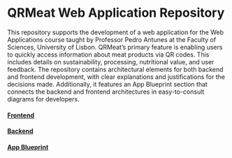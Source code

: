 # QRMeat Web Application Repository

This repository supports the development of a web application for the Web Applications course taught by Professor Pedro Antunes at the Faculty of Sciences, University of Lisbon. QRMeat’s primary feature is enabling users to quickly access information about meat products via QR codes. This includes details on sustainability, processing, nutritional value, and user feedback.
The repository contains architectural elements for both backend and frontend development, with clear explanations and justifications for the decisions made. Additionally, it features an App Blueprint section that connects the backend and frontend architectures in easy-to-consult diagrams for developers.

#### [Frontend](./front-end/)
#### [Backend](./back-end/)
#### [App Blueprint](./app-blueprint/)

